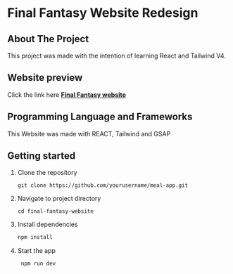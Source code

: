 # Final Fantasy Website Redesign 

## About The Project
This project was made with the intention of learning React and Tailwind V4. 

## Website preview

Click the link here **[Final Fantasy website](https://final-fantasy-website.vercel.app/#home)**

## Programming Language and Frameworks
This Website was made with REACT, Tailwind and GSAP 

## Getting started

1. Clone the repository
    ```
   git clone https://github.com/yourusername/meal-app.git
   ```
2. Navigate to project directory
    ```
   cd final-fantasy-website
   ```
 
3. Install dependencies

   ```bash
   npm install
   ```

4. Start the app

   ```bash
    npm run dev
   ```
   
